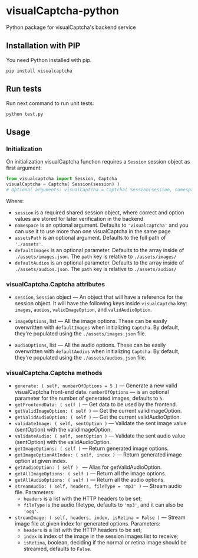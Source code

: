 # visualCaptcha-python

Python package for visualCaptcha's backend service


## Installation with PIP

You need Python installed with pip.
```
pip install visualcaptcha
```

## Run tests

Run next command to run unit tests:
```
python test.py
```

## Usage

### Initialization

On initialization visualCaptcha function requires a `Session` session object as first argument:

```python
from visualcaptcha import Session, Captcha
visualCaptcha = Captcha( Session(session) )
# Optional arguments: visualCaptcha = Captcha( Session(session, namespace), assetsPath, defaultImages, defaultAudios )
```

Where:

- `session` is a required shared session object, where correct and option values are stored for later verification in the backend
- `namespace` is an optional argument. Defaults to `'visualcaptcha'` and  you can use it to use more than one visualCaptcha in the same page
- `assetsPath` is an optional argument. Defaults to the full path of `'./assets'`.
- `defaultImages` is an optional parameter. Defaults to the array inside of `./assets/images.json`. The `path` key is relative to `./assets/images/`
- `defaultAudios` is an optional parameter. Defaults to the array inside of `./assets/audios.json`. The `path` key is relative to `./assets/audios/`

### visualCaptcha.Captcha attributes

- `session`, `Session` object — An object that will have a reference for the session object.
It will have the following keys inside `visualCaptcha` key: `images`, `audios`, `validImageOption`, and `validAudioOption`.

- `imageOptions`, list — All the image options.
These can be easily overwritten with `defaultImages` when initializing `Captcha`.
By default, they're populated using the `./assets/images.json` file.

- `audioOptions`, list — All the audio options.
These can be easily overwritten with `defaultAudios` when initializing `Captcha`.
By default, they're populated using the `./assets/audios.json` file.

### visualCaptcha.Captcha methods

- `generate: ( self, numberOfOptions = 5 )` — Generate a new valid visualCaptcha front-end data. `numberOfOptions` — is an optional parameter for the number of generated images, defaults to `5`.
- `getFrontendData: ( self )` — Get data to be used by the frontend.
- `getValidImageOption: ( self )` — Get the current validImageOption.
- `getValidAudioOption: ( self )` — Get the current validAudioOption.
- `validateImage: ( self, sentOption )` — Validate the sent image value (sentOption) with the validImageOption.
- `validateAudio: ( self, sentOption )` — Validate the sent audio value (sentOption) with the validAudioOption.
- `getImageOptions: ( self )` — Return generated image options.
- `getImageOptionAtIndex: ( self, index )` — Return generated image option at given index.
- `getAudioOption: ( self ) ` — Alias for getValidAudioOption.
- `getAllImageOptions: ( self )` — Return all the image options.
- `getAllAudioOptions: ( self )` — Return all the audio options.
- `streamAudio: ( self, headers, fileType = 'mp3' )` — Stream audio file. Parameters:
  - `headers` is a list with the HTTP headers to be set;
  - `fileType` is the audio filetype, defaults to `'mp3'`, and it can also be `'ogg'`.
- `streamImage: ( self, headers, index, isRetina = False )` — Stream image file at given index for generated options. Parameters:
  - `headers` is a list with the HTTP headers to be set;
  - `index` is index of the image in the session images list to receive;
  - `isRetina`, boolean, deciding if the normal or retina image should be streamed, defaults to `False`.
